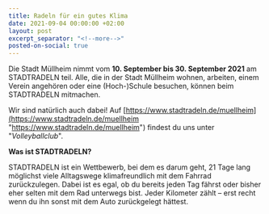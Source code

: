 ```yaml
---
title: Radeln für ein gutes Klima
date: 2021-09-04 00:00:00 +02:00
layout: post
excerpt_separator: "<!--more-->"
posted-on-social: true
---
```


Die Stadt Müllheim nimmt vom **10. September bis 30. September 2021** am STADTRADELN teil. Alle, die in der Stadt Müllheim wohnen, arbeiten, einem Verein angehören oder eine (Hoch-)Schule besuchen, können beim STADTRADELN mitmachen.

Wir sind natürlich auch dabei! Auf [https://www.stadtradeln.de/muellheim](https://www.stadtradeln.de/muellheim "https://www.stadtradeln.de/muellheim") findest du uns unter "_Volleyballclub_".

**Was ist STADTRADELN?**

STADTRADELN ist ein Wettbewerb, bei dem es darum geht, 21 Tage lang möglichst viele Alltagswege klimafreundlich mit dem Fahrrad zurückzulegen. Dabei ist es egal, ob du bereits jeden Tag fährst oder bisher eher selten mit dem Rad unterwegs bist. Jeder Kilometer zählt – erst recht wenn du ihn sonst mit dem Auto zurückgelegt hättest.